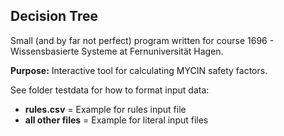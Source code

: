 ## Decision Tree ##

Small (and by far not perfect) program written for course 1696 - Wissensbasierte Systeme at Fernuniversität Hagen.

**Purpose:** Interactive tool for calculating MYCIN safety factors.

See folder testdata for how to format input data:
* **rules.csv** = Example for rules input file
* **all other files** = Example for literal input files



